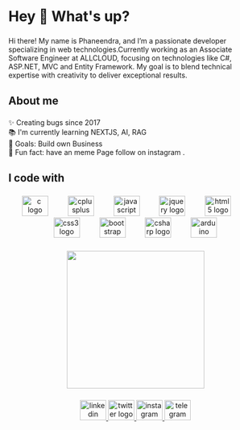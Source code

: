 <h1 align="left">Hey 👋 What's up?</h1>

###

<p align="left">Hi there! My name is Phaneendra, and I’m a passionate developer specializing in web technologies.Currently working as an Associate Software Engineer at ALLCLOUD, focusing on technologies like C#, ASP.NET, MVC and Entity Framework. My goal is to blend technical expertise with creativity to deliver exceptional results.</p>

###

<h2 align="left">About me</h2>

###

<p align="left">✨ Creating bugs since 2017<br>📚 I'm currently learning NEXTJS, AI, RAG <br>🎯 Goals: Build own Business<br>🎲 Fun fact: have an meme Page follow on instagram .</p>

###

<h2 align="left">I code with</h2>

###

<div align="center">
  <img src="https://cdn.jsdelivr.net/gh/devicons/devicon/icons/c/c-original.svg" width="52" height="40" alt="c logo"  />
  <img width="31" />
  <img src="https://cdn.jsdelivr.net/gh/devicons/devicon/icons/cplusplus/cplusplus-original.svg" width="52" height="40" alt="cplusplus logo"  />
  <img width="31" />
  <img src="https://cdn.jsdelivr.net/gh/devicons/devicon/icons/javascript/javascript-original.svg" width="52" height="40" alt="javascript logo"  />
  <img width="31" />
  <img src="https://cdn.jsdelivr.net/gh/devicons/devicon/icons/jquery/jquery-original.svg" width="52" height="40" alt="jquery logo"  />
  <img width="31" />
  <img src="https://cdn.jsdelivr.net/gh/devicons/devicon/icons/html5/html5-original.svg" width="52" height="40"" alt="html5 logo"  />
  <img width="31" />
  <img src="https://cdn.jsdelivr.net/gh/devicons/devicon/icons/css3/css3-original.svg" width="52" height="40" alt="css3 logo"  />
  <img width="31" />
  <img src="https://cdn.jsdelivr.net/gh/devicons/devicon/icons/bootstrap/bootstrap-original.svg" width="52" height="40" alt="bootstrap logo"  />
  <img width="31" />
  <img src="https://cdn.jsdelivr.net/gh/devicons/devicon/icons/csharp/csharp-original.svg" width="52" height="40" alt="csharp logo"  />
  <img width="31" />
  <img src="https://cdn.jsdelivr.net/gh/devicons/devicon/icons/arduino/arduino-original.svg" width="52" height="40" alt="arduino logo"  />
</div>

###

<div align="center">
  <img height="273" src="https://i.gifer.com/NxfN.gif"  />
</div>

###

<div align="center">
  <a href="https://in.linkedin.com/in/phaneendra73" target="_blank">
    <img src="https://raw.githubusercontent.com/maurodesouza/profile-readme-generator/master/src/assets/icons/social/linkedin/default.svg" width="52" height="40" alt="linkedin logo"  />
  </a>
  <a href="https://twitter.com/phaneendra73_" target="_blank">
    <img src="https://raw.githubusercontent.com/maurodesouza/profile-readme-generator/master/src/assets/icons/social/twitter/default.svg" width="52" height="40" alt="twitter logo"  />
  </a>
  <a href="https://www.instagram.com/tech_telusa/" target="_blank">
    <img src="https://raw.githubusercontent.com/maurodesouza/profile-readme-generator/master/src/assets/icons/social/instagram/default.svg" width="52" height="40" alt="instagram logo"  />
  </a>
  <a href="https://t.me/Phaneendra73" target="_blank">
    <img src="https://raw.githubusercontent.com/maurodesouza/profile-readme-generator/master/src/assets/icons/social/telegram/default.svg" width="52" height="40" alt="telegram logo"  />
  </a>
</div>

###
